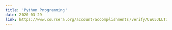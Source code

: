 ```yaml
---
title: 'Python Programming'
date: 2020-03-29
link: https://www.coursera.org/account/accomplishments/verify/UE65JLLT3D4J
---
```

